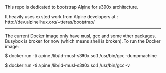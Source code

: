 This repo is dedicated to bootstrap Alpine for s390x architecture.

It heavily uses existed work from Alpine developers at : http://dev.alpinelinux.org/~tteras/bootstrap/

-------

The current Docker image only have musl, gcc and some other packages. Busybox is broken for now (which means shell is broken).
To run the Docker image:

$ docker run -ti alpine /lib/ld-musl-s390x.so.1 /usr/bin/gcc -dumpmachine

$ docker run -ti alpine /lib/ld-musl-s390x.so.1 /usr/bin/gcc -v

